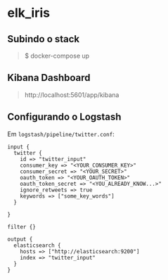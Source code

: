 # elk_iris

## Subindo o stack

>$ docker-compose up

## Kibana Dashboard

> http://localhost:5601/app/kibana

## Configurando o Logstash
Em `logstash/pipeline/twitter.conf`:

```
input {
  twitter {
    id => "twitter_input"
    consumer_key => "<YOUR_CONSUMER_KEY>"
    consumer_secret => "<YOUR_SECRET>"
    oauth_token => "<YOUR_OAUTH_TOKEN>"
    oauth_token_secret => "<YOU_ALREADY_KNOW...>"
    ignore_retweets => true
    keywords => ["some_key_words"]
  }

}

filter {}

output {
  elasticsearch {
    hosts => ["http://elasticsearch:9200"]
    index => "twitter_input"
  }
}

```
